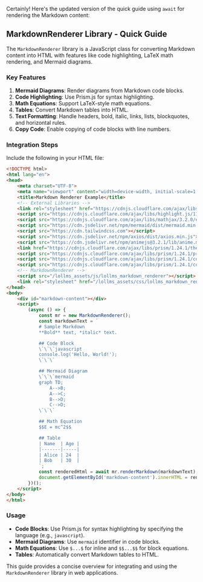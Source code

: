 Certainly! Here's the updated version of the quick guide using `await` for rendering the Markdown content:

## MarkdownRenderer Library - Quick Guide

The `MarkdownRenderer` library is a JavaScript class for converting Markdown content into HTML with features like code highlighting, LaTeX math rendering, and Mermaid diagrams.

### Key Features

1. **Mermaid Diagrams**: Render diagrams from Markdown code blocks.
2. **Code Highlighting**: Use Prism.js for syntax highlighting.
3. **Math Equations**: Support LaTeX-style math equations.
4. **Tables**: Convert Markdown tables into HTML.
5. **Text Formatting**: Handle headers, bold, italic, links, lists, blockquotes, and horizontal rules.
6. **Copy Code**: Enable copying of code blocks with line numbers.

### Integration Steps

Include the following in your HTML file:

```html
<!DOCTYPE html>
<html lang="en">
<head>
    <meta charset="UTF-8">
    <meta name="viewport" content="width=device-width, initial-scale=1.0">
    <title>Markdown Renderer Example</title>
    <!-- External Libraries -->
    <link rel="stylesheet" href="https://cdnjs.cloudflare.com/ajax/libs/highlight.js/11.5.1/styles/default.min.css">
    <script src="https://cdnjs.cloudflare.com/ajax/libs/highlight.js/11.5.1/highlight.min.js"></script>
    <script src="https://cdnjs.cloudflare.com/ajax/libs/mathjax/3.2.0/es5/tex-mml-chtml.js"></script>
    <script src="https://cdn.jsdelivr.net/npm/mermaid/dist/mermaid.min.js"></script>
    <script src="https://cdn.tailwindcss.com"></script>
    <script src="https://cdn.jsdelivr.net/npm/axios/dist/axios.min.js"></script>
    <script src="https://cdn.jsdelivr.net/npm/animejs@3.2.1/lib/anime.min.js"></script>
    <link href="https://cdnjs.cloudflare.com/ajax/libs/prism/1.24.1/themes/prism.min.css" rel="stylesheet">
    <script src="https://cdnjs.cloudflare.com/ajax/libs/prism/1.24.1/prism.min.js"></script>
    <script src="https://cdnjs.cloudflare.com/ajax/libs/prism/1.24.1/components/prism-javascript.min.js"></script>
    <script src="https://cdnjs.cloudflare.com/ajax/libs/prism/1.24.1/components/prism-python.min.js"></script>
    <!-- MarkdownRenderer -->
    <script src="/lollms_assets/js/lollms_markdown_renderer"></script>
    <link rel="stylesheet" href="/lollms_assets/css/lollms_markdown_renderer">
</head>
<body>
    <div id="markdown-content"></div>
    <script>
        (async () => {
            const mr = new MarkdownRenderer();
            const markdownText = `
            # Sample Markdown
            **Bold** text, *italic* text.

            ## Code Block
            \`\`\`javascript
            console.log('Hello, World!');
            \`\`\`

            ## Mermaid Diagram
            \`\`\`mermaid
            graph TD;
                A-->B;
                A-->C;
                B-->D;
                C-->D;
            \`\`\`

            ## Math Equation
            $$E = mc^2$$

            ## Table
            | Name  | Age |
            |-------|-----|
            | Alice | 24  |
            | Bob   | 30  |
            `;
            const renderedHtml = await mr.renderMarkdown(markdownText);
            document.getElementById('markdown-content').innerHTML = renderedHtml;
        })();
    </script>
</body>
</html>
```

### Usage

- **Code Blocks**: Use Prism.js for syntax highlighting by specifying the language (e.g., `javascript`).
- **Mermaid Diagrams**: Use `mermaid` identifier in code blocks.
- **Math Equations**: Use `$...$` for inline and `$$...$$` for block equations.
- **Tables**: Automatically convert Markdown tables to HTML.

This guide provides a concise overview for integrating and using the `MarkdownRenderer` library in web applications.